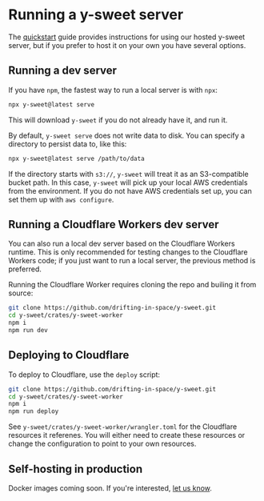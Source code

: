 # Running a y-sweet server

The [quickstart](https://y-sweet.dev/quickstart) guide provides instructions for using our hosted y-sweet server, but if you prefer to host it on your own you have several options.

## Running a dev server

If you have `npm`, the fastest way to run a local server is with `npx`:

```bash
npx y-sweet@latest serve
```

This will download `y-sweet` if you do not already have it, and run it.

By default, `y-sweet serve` does not write data to disk. You can specify a directory to persist data to, like this:

```bash
npx y-sweet@latest serve /path/to/data
```

If the directory starts with `s3://`, `y-sweet` will treat it as an S3-compatible bucket path. In this case, `y-sweet` will pick up your local AWS credentials from the environment. If you do not have AWS credentials set up, you can set them up with `aws configure`.

## Running a Cloudflare Workers dev server

You can also run a local dev server based on the Cloudflare Workers runtime. This is only recommended for testing changes to the Cloudflare Workers code; if you just want to run a local server, the previous method is preferred.

Running the Cloudflare Worker requires cloning the repo and builing it from source:

```bash
git clone https://github.com/drifting-in-space/y-sweet.git
cd y-sweet/crates/y-sweet-worker
npm i
npm run dev
```

## Deploying to Cloudflare

To deploy to Cloudflare, use the `deploy` script:

```bash
git clone https://github.com/drifting-in-space/y-sweet.git
cd y-sweet/crates/y-sweet-worker
npm i
npm run deploy
```

See `y-sweet/crates/y-sweet-worker/wrangler.toml` for the Cloudflare resources it referenes. You will either need to create these resources or change the configuration to point to your own resources.

## Self-hosting in production

Docker images coming soon. If you're interested, [let us know](mailto:hi@driftingin.space).
